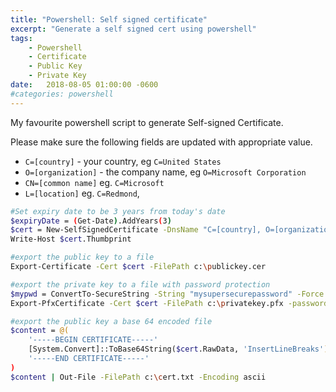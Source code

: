 ```yaml
---
title: "Powershell: Self signed certificate"
excerpt: "Generate a self signed cert using powershell"
tags: 
    - Powershell
    - Certificate
    - Public Key
    - Private Key
date:   2018-08-05 01:00:00 -0600
#categories: powershell
---
```


My favourite powershell script to generate Self-signed Certificate.

Please make sure the following fields are updated with appropriate value.
* `C=[country]` - your country, eg `C=United States`
* `O=[organization]` - the company name, eg `O=Microsoft Corporation`
* `CN=[common name]` eg. `C=Microsoft`
* `L=[location]` eg. `C=Redmond`,

```bash
#Set expiry date to be 3 years from today's date
$expiryDate = (Get-Date).AddYears(3) 
$cert = New-SelfSignedCertificate -DnsName "C=[country], O=[organization], CN=[common name], L=[location]" -CertStoreLocation "cert:\LocalMachine\My" -notafter $expiryDate
Write-Host $cert.Thumbprint

#export the public key to a file
Export-Certificate -Cert $cert -FilePath c:\publickey.cer

#export the private key to a file with password protection
$mypwd = ConvertTo-SecureString -String "mysupersecurepassword" -Force -AsPlainText
Export-PfxCertificate -Cert $cert -FilePath c:\privatekey.pfx -password $mypwd

#export the public key a base 64 encoded file
$content = @(
    '-----BEGIN CERTIFICATE-----'
    [System.Convert]::ToBase64String($cert.RawData, 'InsertLineBreaks')
    '-----END CERTIFICATE-----'
)
$content | Out-File -FilePath c:\cert.txt -Encoding ascii
```
